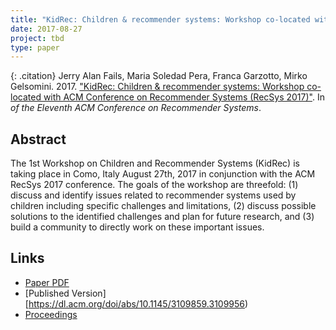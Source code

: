 ```yaml
---
title: "KidRec: Children & recommender systems: Workshop co-located with ACM Conference on Recommender Systems (RecSys 2017)"
date: 2017-08-27
project: tbd
type: paper
---
```


{: .citation}
Jerry Alan Fails, Maria Soledad Pera, Franca Garzotto, Mirko Gelsomini. 2017. ["KidRec: Children & recommender systems: Workshop co-located with ACM Conference on Recommender Systems (RecSys 2017)"](#). In <cite>of the Eleventh ACM Conference on Recommender Systems</cite>.

## Abstract

The 1st Workshop on Children and Recommender Systems (KidRec) is taking place in Como, Italy August 27th, 2017 in conjunction with the ACM RecSys 2017 conference. The goals of the workshop are threefold: (1) discuss and identify issues related to recommender systems used by children including specific challenges and limitations, (2) discuss possible solutions to the identified challenges and plan for future research, and (3) build a community to directly work on these important issues.
## Links

* [Paper PDF](https://dl.acm.org/doi/pdf/10.1145/3109859.3109956)
* [Published Version] [https://dl.acm.org/doi/abs/10.1145/3109859.3109956)
* [Proceedings](https://doi.org/10.1145/3109859.3109956)

